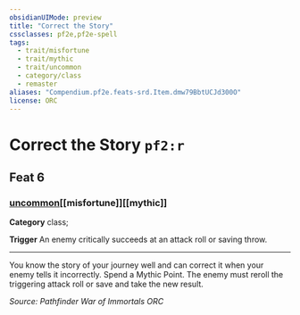 ```yaml
---
obsidianUIMode: preview
title: "Correct the Story"
cssclasses: pf2e,pf2e-spell
tags:
  - trait/misfortune
  - trait/mythic
  - trait/uncommon
  - category/class
  - remaster
aliases: "Compendium.pf2e.feats-srd.Item.dmw79BbtUCJd300O"
license: ORC
---
```

# Correct the Story `pf2:r`
## Feat 6
### [uncommon](uncommon "Uncommon Rarity Trait")[[misfortune]][[mythic]]

**Category** class; 




**Trigger** An enemy critically succeeds at an attack roll or saving throw.

* * *

You know the story of your journey well and can correct it when your enemy tells it incorrectly. Spend a Mythic Point. The enemy must reroll the triggering attack roll or save and take the new result.

*Source: Pathfinder War of Immortals*
*ORC*
